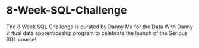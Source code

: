 # 8-Week-SQL-Challenge

The 8 Week SQL Challenge is curated by Danny Ma for the Data With Danny virtual data apprenticeship program to celebrate the launch of the Serious SQL course!
